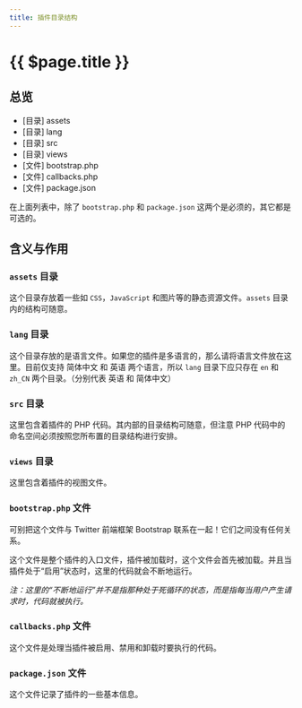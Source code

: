 ```yaml
---
title: 插件目录结构
---
```


# {{ $page.title }}

## 总览

- [目录] assets
- [目录] lang
- [目录] src
- [目录] views
- [文件] bootstrap.php
- [文件] callbacks.php
- [文件] package.json

在上面列表中，除了 `bootstrap.php` 和 `package.json` 这两个是必须的，其它都是可选的。

## 含义与作用

### `assets` 目录

这个目录存放着一些如 `CSS`，`JavaScript` 和图片等的静态资源文件。`assets` 目录内的结构可随意。

### `lang` 目录

这个目录存放的是语言文件。如果您的插件是多语言的，那么请将语言文件放在这里。目前仅支持 简体中文 和 英语 两个语言，所以 `lang` 目录下应只存在 `en` 和 `zh_CN` 两个目录。（分别代表 英语 和 简体中文）

### `src` 目录

这里包含着插件的 PHP 代码。其内部的目录结构可随意，但注意 PHP 代码中的命名空间必须按照您所布置的目录结构进行安排。

### `views` 目录

这里包含着插件的视图文件。

### `bootstrap.php` 文件

可别把这个文件与 Twitter 前端框架 Bootstrap 联系在一起！它们之间没有任何关系。

这个文件是整个插件的入口文件，插件被加载时，这个文件会首先被加载。并且当插件处于“启用”状态时，这里的代码就会不断地运行。

*注：这里的“不断地运行”并不是指那种处于死循环的状态，而是指每当用户产生请求时，代码就被执行。*

### `callbacks.php` 文件

这个文件是处理当插件被启用、禁用和卸载时要执行的代码。

### `package.json` 文件

这个文件记录了插件的一些基本信息。
